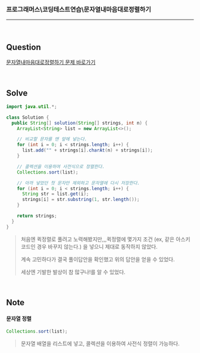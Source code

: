 ### 프로그래머스\코딩테스트연습\문자열내마음대로정렬하기

---

<br/>

## Question

[문자열내마음대로정렬하기 문제 바로가기](https://school.programmers.co.kr/learn/courses/30/lessons/12915)

<br/>

## Solve

```java
import java.util.*;

class Solution {
  public String[] solution(String[] strings, int n) {
    ArrayList<String> list = new ArrayList<>();

    // 비교할 문자를 맨 앞에 넣는다.
    for (int i = 0; i < strings.length; i++) {
      list.add("" + strings[i].charAt(n) + strings[i]);
    }

    // 콜렉션을 이용하여 사전식으로 정렬한다.
    Collections.sort(list);

    // 아까 넣었던 첫 문자만 제외하고 문자열에 다시 저장한다.
    for (int i = 0; i < strings.length; i++) {
      String str = list.get(i);
      strings[i] = str.substring(1, str.length());
    }

    return strings;
  }
}
```

> 처음엔 퀵정렬로 풀려고 노력해봤지만,,,퀵정렬에 몇가지 조건 (ex, 같은 아스키코드인 경우 바꾸지 않는다.) 을 넣으니 제대로 동작하지 않았다.
>
> 계속 고민하다가 결국 풀이답안을 확인했고 위의 답안을 얻을 수 있었다.
>
> 세상엔 기발한 발상이 참 많구나!를 알 수 있었다.

<br/>

## Note

#### **문자열 정렬**

```java
Collections.sort(list);
```

> 문자열 배열을 리스트에 넣고, 콜렉션을 이용하여 사전식 정렬이 가능하다.
